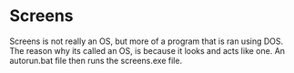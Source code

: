# Screens
Screens is not really an OS, but more of a program that is ran using DOS. The reason why its called an OS, is because it <bold>looks and acts like one</bold>. An autorun.bat file then runs the screens.exe file.

